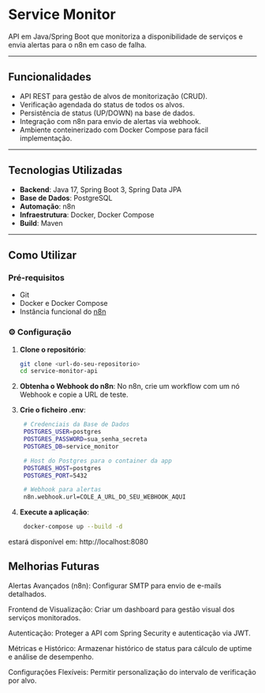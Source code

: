# Service Monitor

API em Java/Spring Boot que monitoriza a disponibilidade de serviços e envia alertas para o n8n em caso de falha.

---

## Funcionalidades

- API REST para gestão de alvos de monitorização (CRUD).
- Verificação agendada do status de todos os alvos.
- Persistência de status (UP/DOWN) na base de dados.
- Integração com n8n para envio de alertas via webhook.
- Ambiente conteinerizado com Docker Compose para fácil implementação.

---

## Tecnologias Utilizadas

- **Backend**: Java 17, Spring Boot 3, Spring Data JPA  
- **Base de Dados**: PostgreSQL  
- **Automação**: n8n  
- **Infraestrutura**: Docker, Docker Compose  
- **Build**: Maven  

---

## Como Utilizar

### Pré-requisitos

- Git  
- Docker e Docker Compose  
- Instância funcional do [n8n](https://n8n.io)

### ⚙️ Configuração

1. **Clone o repositório**:

   ```bash
   git clone <url-do-seu-repositorio>
   cd service-monitor-api
   ```
2. **Obtenha o Webhook do n8n**:
No n8n, crie um workflow com um nó Webhook e copie a URL de teste.

3. **Crie o ficheiro .env**:
   ```bash
    # Credenciais da Base de Dados
    POSTGRES_USER=postgres
    POSTGRES_PASSWORD=sua_senha_secreta
    POSTGRES_DB=service_monitor

    # Host do Postgres para o container da app
    POSTGRES_HOST=postgres
    POSTGRES_PORT=5432

    # Webhook para alertas
    n8n.webhook.url=COLE_A_URL_DO_SEU_WEBHOOK_AQUI
   ```
4. **Execute a aplicação**:

   ```bash
    docker-compose up --build -d
   ```
   
estará disponível em: http://localhost:8080

## Melhorias Futuras
Alertas Avançados (n8n):
Configurar SMTP para envio de e-mails detalhados.

Frontend de Visualização:
Criar um dashboard para gestão visual dos serviços monitorados.

Autenticação:
Proteger a API com Spring Security e autenticação via JWT.

Métricas e Histórico:
Armazenar histórico de status para cálculo de uptime e análise de desempenho.

Configurações Flexíveis:
Permitir personalização do intervalo de verificação por alvo.